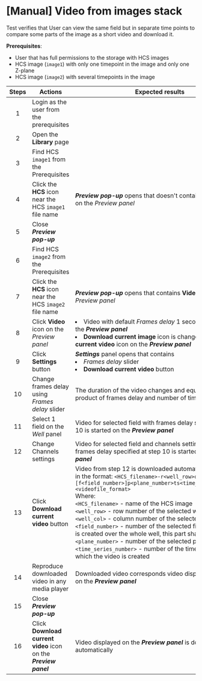 # [Manual] Video from images stack

Test verifies that User can view the same field but in separate time points to compare some parts of the image as a short video and download it.

**Prerequisites**:
- User that has full permissions to the storage with HCS images
- HCS image (`image1`) with only one timepoint in the image and only one Z-plane
- HCS image (`image2`) with several timepoints in the image

| Steps | Actions | Expected results |
| :---: | --- | --- |
| 1 | Login as the user from the prerequisites | |
| 2 | Open the **Library** page | |
| 3 | Find HCS `image1` from the Prerequisites | |
| 4 | Click the **HCS** icon near the HCS `image1` file name | ***Preview pop-up*** opens that doesn't contains **Video** icon on the *Preview panel* |
| 5 | Close ***Preview pop-up*** | |
| 6 | Find HCS `image2` from the Prerequisites | |
| 7 | Click the **HCS** icon near the HCS `image2` file name | ***Preview pop-up*** opens that contains **Video** icon on the *Preview panel* |
| 8 | Click **Video** icon on the *Preview panel* | <li> Video with default *Frames delay* 1 second is started on the ***Preview panel*** <li> **Download current image** icon is changed to **Download current video** icon on the ***Preview panel*** |
| 9 | Click **Settings** button | ***Settings*** panel opens that contains <li> *Frames delay* slider <li> **Download current video** button |
| 10 | Change frames delay using *Frames delay* slider | The duration of the video changes and equals to the product of frames delay and number of timestamps |
| 11 | Select 1 field on the *Well* panel | Video for selected field with frames delay specified at step 10 is started on the ***Preview panel*** | 
| 12 | Change Channels settings | Video for selected field and channels settings and with frames delay specified at step 10 is started on the ***Preview panel*** |
| 13 | Click **Download current video** button | Video from step 12 is downloaded automatically with name in the format: `<HCS_filename>-r<well_row>c<well_col>[f<field_number>]p<plane_number>ts<time_series_number>.<videofile_format>` <br> Where: <br> `<HCS_filename>` - name of the HCS image <br> `<well_row>` - row number of the selected well <br> `<well_col>` - column number of the selected well <br> `<field_number>` - number of the selected field. If the video is created over the whole well, this part shall be missed <br> `<plane_number>` - number of the selected plane <br> `<time_series_number>` - number of the time sequence by which the video is created |
| 14 | Reproduce downloaded video in any media player | Downloaded video corresponds video displayed at step 12 on the ***Preview panel*** |
| 15 | Close ***Preview pop-up*** | |
| 16 | Click **Download current video** icon on the ***Preview panel*** | Video displayed on the ***Preview panel*** is downloaded automatically |
 